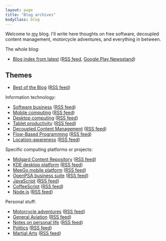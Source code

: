 ```yaml
---
layout: page
title: "Blog archives"
bodyClass: blog
---
```

Welcome to [my](/about/) blog. I'll write here thoughts on free software, decoupled content management, motorcycle adventures, and everything in between.

The whole blog:

* [Blog index from latest](/) ([RSS feed](/blog/rss.xml), [Google Play Newsstand](http://www.google.com/producer/editions/CAow6-vZBw/henri_bergius))

## Themes

* [Best of the Blog](/blog/category/bestof/) ([RSS feed](/blog/category/bestof/rss.xml))

Information technology:

* [Software business](/blog/category/business/) ([RSS feed](/blog/category/business/rss.xml))
* [Mobile computing](/blog/category/mobility/) ([RSS feed](/blog/category/mobility/rss.xml))
* [Desktop computing](/blog/category/desktop/) ([RSS feed](/blog/category/desktop/rss.xml))
* [Tablet productivity](/blog/category/tablet/) ([RSS feed](/blog/category/tablet/rss.xml))
* [Decoupled Content Management](/blog/category/oscom/) ([RSS feed](/blog/category/oscom/rss.xml))
* [Flow-Based Programming](/blog/category/fbp/) ([RSS feed](/blog/category/fbp/rss.xml))
* [Location-awareness](/blog/category/geo/) ([RSS feed](/blog/category/geo/rss.xml))

Specific computing platforms or projects:

* [Midgard Content Repository](/blog/category/midgard/) ([RSS feed](/blog/category/midgard/rss.xml))
* [KDE desktop platform](/blog/category/kde/) ([RSS feed](/blog/category/kde/rss.xml))
* [MeeGo mobile platform](/blog/category/meego/) ([RSS feed](/blog/category/meego/rss.xml))
* [OpenPSA business suite](/blog/category/openpsa/) ([RSS feed](/blog/category/openpsa/rss.xml))
* [JavaScript](/blog/category/javascript/) ([RSS feed](/blog/category/javascript/rss.xml))
* [CoffeeScript](/blog/category/coffeescript/) ([RSS feed](/blog/category/coffeescript/rss.xml))
* [Node.js](/blog/category/nodejs/) ([RSS feed](/blog/category/nodejs/rss.xml))

Personal stuff:

* [Motorcycle adventures](/blog/category/motorcycles/) ([RSS feed](/blog/category/motorcycles/rss.xml))
* [General Aviation](/blog/category/flying/) ([RSS feed](/blog/category/flying/rss.xml))
* [Notes on personal life](/blog/category/life/) ([RSS feed](/blog/category/life/rss.xml))
* [Politics](/blog/category/politics/) ([RSS feed](/blog/category/politics/rss.xml))
* [Martial Arts](/blog/category/haidonggumdo/) ([RSS feed](/blog/category/haidonggumdo/rss.xml))
